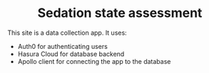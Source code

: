 <h1 align="center">
  Sedation state assessment
</h1>

This site is a data collection app. It uses:

- Auth0 for authenticating users
- Hasura Cloud for database backend
- Apollo client for connecting the app to the database
